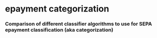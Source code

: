 # epayment categorization

### Comparison of different classifier algorithms to use for SEPA epayment classification (aka categorization)
